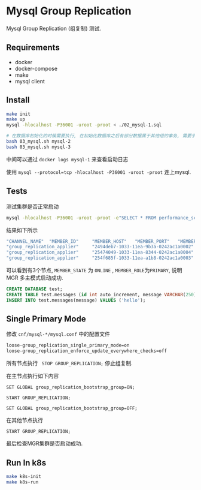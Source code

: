 # Mysql Group Replication

Mysql Group Replication (组复制) 测试.

## Requirements

* docker
* docker-compose
* make
* mysql client

## Install

```bash
make init
make up
mysql -hlocalhost -P36001 -uroot -proot < ./02_mysql-1.sql

# 在数据库初始化的时候需要执行, 在初始化数据库之后有部分数据属于其他组的事务, 需要手动调整过来
bash 03_mysql.sh mysql-2
bash 03_mysql.sh mysql-3
```

中间可以通过 `docker logs mysql-1` 来查看启动日志

使用 `mysql --protocol=tcp -hlocalhost -P36001 -uroot -proot` 连上mysql.

## Tests

测试集群是否正常启动

```bash
mysql -hlocalhost -P36001 -uroot -proot -e"SELECT * FROM performance_schema.replication_group_members;"
```

结果如下所示

```bash
"CHANNEL_NAME"  "MEMBER_ID"     "MEMBER_HOST"   "MEMBER_PORT"   "MEMBER_STATE"  "MEMBER_ROLE"     "MEMBER_VERSION"
"group_replication_applier"     "2494deb7-1033-11ea-9b3a-0242ac1a0002"  "mysql-1" "3306"   "ONLINE"        "PRIMARY"       "8.0.18"
"group_replication_applier"     "25474049-1033-11ea-8344-0242ac1a0004"  "mysql-2" "3306"   "ONLINE"        "PRIMARY"       "8.0.18"
"group_replication_applier"     "254f685f-1033-11ea-a1b8-0242ac1a0003"  "mysql-3" "3306"   "ONLINE"        "PRIMARY"       "8.0.18"
```

可以看到有3个节点,  `MEMBER_STATE` 为 `ONLINE` , `MEMBER_ROLE`为`PRIMARY`, 说明 MGR 多主模式启动成功.

```sql
CREATE DATABASE test;
CREATE TABLE test.messages (id int auto_increment, message VARCHAR(250), PRIMARY KEY ( `id` ));
INSERT INTO test.messages(message) VALUES ('hello');
```

## Single Primary Mode

修改 `cnf/mysql-*/mysql.conf` 中的配置文件

```bash
loose-group_replication_single_primary_mode=on
loose-group_replication_enforce_update_everywhere_checks=off
```

所有节点执行 ` STOP GROUP_REPLICATION;` 停止组复制.

在主节点执行如下内容

```mysql
SET GLOBAL group_replication_bootstrap_group=ON;

START GROUP_REPLICATION;

SET GLOBAL group_replication_bootstrap_group=OFF;
```

在其他节点执行

```mysql
START GROUP_REPLICATION;
```

最后检查MGR集群是否启动成功.

## Run In k8s

```bash
make k8s-init
make k8s-run
```


